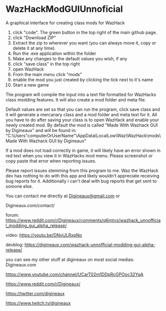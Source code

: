 # WazHackModGUIUnnoficial
A graphical interface for creating class mods for WazHack

1. click "code". The green button in the top right of the main github page.
2. click "Download ZIP"
3. Extract the zip to wherever you want (you can always move it, copy or delete it at any time).
4. Run the .exe application within the folder
5. Make any changes to the default values you wish, if any
6. click "save class" in the top right
7. open WazHack
8. From the main menu click "mods"
9. enable the mod you just created by clicking the tick next to it's name
10. Start a new game

The program will compile the input into a text file formatted for WazHacks class modding features.
It will also create a mod folder and meta file.

Default values are set so that you can run the program, click save class and it will generate a mercanary class and a mod folder and meta text for it. 
All you have to do after saving your class is to open WazHack and enable your newly created mod.
By default the mod is called "Made With Wazhack GUI by Digineaux" and will be found in:
"C:\Users\"computerOrUserName"\AppData\LocalLow\Waz\WazHack\mods\Made With Wazhack GUI by Digineaux"

If a mod does not load correctly in game, it will likely have an error shown in red text when you view it in WazHacks mod menu. Please screenshot or copy paste that error when reporting issues.

Please report issues stemming from this program to me. Waz the WazHack dev has nothing to do with this app and likely wouldn't appreciate receiving bug reports for it. Additionally i can't deal with bug reports that get sent to somone else.

You can contact me directly at Digineaux@gmail.com or

Digineaux.com/contact/

forum: https://www.reddit.com/r/Digineaux/comments/q6mtvs/wazhack_unnofficial_modding_gui_alpha_release/

video: https://youtu.be/DNvlJLRxpNo

devblog: https://digineaux.com/wazhack-unnofficial-modding-gui-alpha-release/

you can see my other stuff at digineaux on most social medias:
Digineaux.com

https://www.youtube.com/channel/UCarT02m1DDpRcGPOoc32YqA

https://www.reddit.com/r/Digineaux/

https://twitter.com/digineaux

https://www.twitch.tv/digineaux
